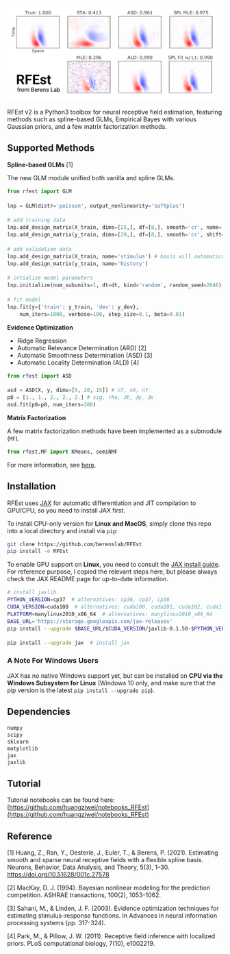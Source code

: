 ![showcase](./misc/showcase.png)

RFEst v2 is a Python3 toolbox for neural receptive field estimation, featuring methods such as spline-based GLMs, Empirical Bayes with various Gaussian priors, and a few matrix factorization methods. 

## Supported Methods

**Spline-based GLMs** [1]

The new GLM module unified both vanilla and spline GLMs.

```python
from rfest import GLM

lnp = GLM(distr='poisson', output_nonlinearity='softplus')

# add training data
lnp.add_design_matrix(X_train, dims=[25,], df=[8,], smooth='cr', name='stimulus') # use spline for stimulus filter
lnp.add_design_matrix(y_train, dims=[20,], df=[8,], smooth='cr', shift=1, name='history') # use spline for history filter

# add validation data
lnp.add_design_matrix(X_train, name='stimulus') # basis will automatically apply to dev set
lnp.add_design_matrix(y_train, name='history') 

# intialize model parameters
lnp.initialize(num_subunits=1, dt=dt, kind='random', random_seed=2046)

# fit model
lnp.fit(y={'train': y_train, 'dev': y_dev},
    num_iters=1000, verbose=100, step_size=0.1, beta=0.01)
```

**Evidence Optimization**

* Ridge Regression 
* Automatic Relevance Determination (ARD) [2]
* Automatic Smoothness Determination (ASD) [3]
* Automatic Locality Determination (ALD) [4]

```python
from rfest import ASD

asd = ASD(X, y, dims=[5, 20, 15]) # nT, nX, nY
p0 = [1., 1., 2., 2., 2.] # sig, rho, 𝛿t, 𝛿y, 𝛿x
asd.fit(p0=p0, num_iters=300)
```

**Matrix Factorization**

A few matrix factorization methods have been implemented as a submodule (`MF`). 

```python
from rfest.MF import KMeans, semiNMF
```

For more information, see [here](https://github.com/berenslab/RFEst/blob/master/rfest/MF/README.md). 

## Installation

RFEst uses [JAX](https://github.com/google/jax) for automatic differentiation and JIT compilation to GPU/CPU, so you need to install JAX first. 

To install CPU-only version for **Linux and MacOS**, simply clone this repo into a local directory and install via `pip`:

```bash
git clone https://github.com/berenslab/RFEst
pip install -e RFEst
```

To enable GPU support on **Linux**, you need to consult the [JAX install guide](https://github.com/google/jax#pip-installation). For reference purpose, I copied the relevant steps here, but please always check the JAX README page for up-to-date information.

```bash
# install jaxlib
PYTHON_VERSION=cp37  # alternatives: cp36, cp37, cp38
CUDA_VERSION=cuda100  # alternatives: cuda100, cuda101, cuda102, cuda110
PLATFORM=manylinux2010_x86_64  # alternatives: manylinux2010_x86_64
BASE_URL='https://storage.googleapis.com/jax-releases'
pip install --upgrade $BASE_URL/$CUDA_VERSION/jaxlib-0.1.50-$PYTHON_VERSION-none-$PLATFORM.whl

pip install --upgrade jax  # install jax
```

### A Note For Windows Users

JAX has no native Windows support yet, but can be installed on **CPU via the Windows Subsystem for Linux** (Windows 10 only, and make sure that the pip version is the latest `pip install --upgrade pip`). 

## Dependencies

    numpy
    scipy
    sklearn
    matplotlib
    jax
    jaxlib

## Tutorial

Tutorial notebooks can be found here: [https://github.com/huangziwei/notebooks_RFEst](https://github.com/huangziwei/notebooks_RFEst)

## Reference

[1] Huang, Z., Ran, Y., Oesterle, J., Euler, T., & Berens, P. (2021). Estimating smooth and sparse neural receptive fields with a flexible spline basis. Neurons, Behavior, Data Analysis, and Theory, 5(3), 1–30. https://doi.org/10.51628/001c.27578

[2] MacKay, D. J. (1994). Bayesian nonlinear modeling for the prediction competition. ASHRAE transactions, 100(2), 1053-1062.

[3] Sahani, M., & Linden, J. F. (2003). Evidence optimization techniques for estimating stimulus-response functions. In Advances in neural information processing systems (pp. 317-324).

[4] Park, M., & Pillow, J. W. (2011). Receptive field inference with localized priors. PLoS computational biology, 7(10), e1002219.

